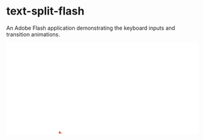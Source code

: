 # text-split-flash
An Adobe Flash application demonstrating the keyboard inputs and transition animations.

![Output sample](https://raw.githubusercontent.com/salih-demir/text-split-flash/master/text-split.gif)
